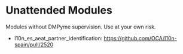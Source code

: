 # Unattended Modules

Modules without DMPyme supervision.
Use at your own risk.

+ l10n_es_aeat_partner_identification: https://github.com/OCA/l10n-spain/pull/2520
